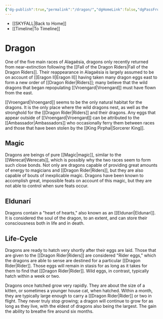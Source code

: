 ```yaml
---
{"dg-publish":true,"permalink":"/dragon/","dgHomeLink":false,"dgPassFrontmatter":false}
---
```


- [[SKYFALL|Back to Home]]
- [[Timeline|To Timeline]]

# Dragon
One of the five main races of Alagaësia, dragons only recently returned from near-extinction following the [[Fall of the Dragon Riders|Fall of the Dragon Riders]]. Their reappearance in Alagaësia is largely assumed to be on account of [[Eragon II|Eragon II]] having taken many dragon eggs east to form a new order of [[Dragon Rider|Riders]]; many believe that the wild dragons that began repopulating [[Vroengard|Vroengard]] must have flown from the east. 

[[Vroengard|Vroengard]] seems to be the only natural habitat for the dragons. It is the only place where the wild dragons nest, as well as the stronghold for the [[Dragon Rider|Riders]] and their dragons. Any eggs that appear outside of [[Vroengard|Vroengard]] can be attributed to the [[Ambassador|Ambassadors]] who occasionally ferry them between races and those that have been stolen by the [[King Pirphal|Sorcerer King]]. 

## Magic
Dragons are beings of pure [[Magic|magic]], similar to the [[Werecat|Werecats]], which is possibly why the two races seem to form such close bonds. Not only are dragons capable of providing great amounts of energy to magicians and [[Dragon Rider|Riders]], but they are also capable of bouts of inexplicable magic. Dragons have been known to accomplish great, impossible feats on account of this magic, but they are not able to control when sure feats occur. 

## Eldunarí
Dragons contain a "heart of hearts," also known as an [[Eldunarí|Eldunarí]]. It is considered the soul of the dragon, to an extent, and can store their consciousness both in life and in death. 

## Life-Cycle
Dragons are ready to hatch very shortly after their eggs are laid. Those that are given to the [[Dragon Rider|Riders]] are considered "Rider eggs," which the dragons are able to sense are destined for a particular [[Dragon Rider|Rider]]. Those eggs will remain in stasis for as long as it takes for them to find that [[Dragon Rider|Rider]]. Wild eggs, in contrast, typically hatch within a week or two.

Dragons once hatched grow very rapidly. They are about the size of a kitten, or sometimes a younger house cat, when hatched. Within a month, they are typically large enough to carry a [[Dragon Rider|Rider]] or two in flight. They never truly stop growing; a dragon will continue to grow for as long as they live, with the eldest of dragons also being the largest. The gain the ability to breathe fire around six months. 